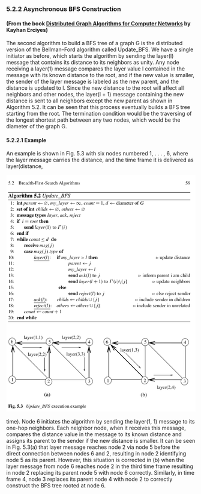 ### 5.2.2 Asynchronous BFS Construction 

#### (From the book [Distributed Graph Algorithms for Computer Networks](https://www.amazon.com/Distributed-Algorithms-Computer-Networks-Communications/dp/1447151720) by Kayhan Erciyes)

The second algorithm to build a BFS tree of a graph G is the distributed version
of the Bellman–Ford algorithm called Update_BFS. We have a single initiator as
before, which starts the algorithm by sending the layer(l) message that contains its distance to its neighbors as unity. Any node receiving a layer(1) message compares the layer value l contained in the message with its known distance to the root, and if the new value is smaller, the sender of the layer message is labeled as the new parent, and the distance is updated to l. Since the new distance to the root will affect all neighbors and other nodes, the layer(l + 1) message containing the new distance is sent to all neighbors except the new parent as shown in Algorithm 5.2. It can be seen that this process eventually builds a BFS tree starting from the root. The termination condition would be the traversing of the longest shortest path between any two nodes, which would be the diameter of the graph G.

#### 5.2.2.1 Example

An example is shown in Fig. 5.3 with six nodes numbered 1, . . . , 6, where the layer message carries the distance, and the time frame it is delivered as layer(distance,

![Algorithm](https://raw.githubusercontent.com/andreyuhai/asynchronous-bfs-omnet/master/algorithm.png)

time). Node 6 initiates the algorithm by sending the layer(1, 1) message to its one-hop neighbors. Each neighbor node, when it receives this message, compares the distance value in the message to its known distance and assigns its parent to the sender if the new distance is smaller. It can be seen in Fig. 5.3(a) that layer message reaches node 2 via node 5 before the direct connection between nodes 6 and 2, resulting in node 2 identifying node 5 as its parent. However, this situation is corrected in (b) when the layer message from node 6 reaches node 2 in the third time frame resulting in node 2 replacing its parent node 5 with node 6 correctly. Similarly, in time frame 4, node 3 replaces its parent node 4 with node 2 to correctly construct the BFS tree rooted at node 6.
